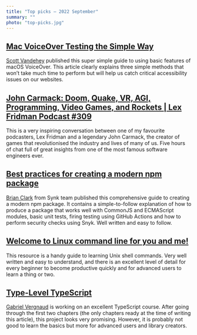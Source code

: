 ```yaml
---
title: "Top picks — 2022 September"
summary: ""
photo: "top-picks.jpg"
---
```


## [Mac VoiceOver Testing the Simple Way](https://cloudfour.com/thinks/mac-voiceover-testing-the-simple-way/)

[Scott Vandehey](https://twitter.com/spaceninja) published this super simple guide to using basic features of macOS VoiceOver. This article clearly explains three simple methods that won’t take much time to perform but will help us catch critical accessibility issues on our websites.

## [John Carmack: Doom, Quake, VR, AGI, Programming, Video Games, and Rockets | Lex Fridman Podcast #309](https://youtu.be/I845O57ZSy4)

This is a very inspiring conversation between one of my favourite podcasters, Lex Fridman and a legendary John Carmack, the creator of games that revolutionised the industry and lives of many of us. Five hours of chat full of great insights from one of the most famous software engineers ever.

## [Best practices for creating a modern npm package](https://snyk.io/blog/best-practices-create-modern-npm-package/)

[Brian Clark](https://twitter.com/_clarkio) from Synk team published this comprehensive guide to creating a modern npm package. It contains a simple-to-follow explanation of how to produce a package that works well with CommonJS and ECMAScript modules, basic unit tests, firing testing using GitHub Actions and how to perform security checks using Snyk. Well written and easy to follow.

## [Welcome to Linux command line for you and me!](https://lym.readthedocs.io/en/latest/index.html)

This resource is a handy guide to learning Unix shell commands. Very well written and easy to understand, and there is an excellent level of detail for every beginner to become productive quickly and for advanced users to learn a thing or two.

## [Type-Level TypeScript](https://type-level-typescript.com)

[Gabriel Vergnaud](https://twitter.com/GabrielVergnaud) is working on an excellent TypeScript course. After going through the first two chapters (the only chapters ready at the time of writing this article), this project looks very promising. However, it is probably not good to learn the basics but more for advanced users and library creators.
